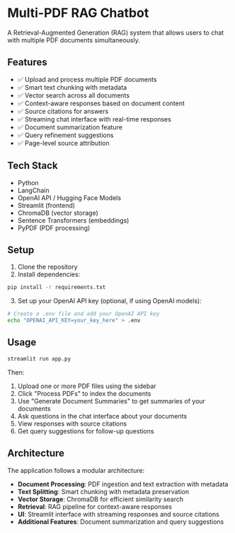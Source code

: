 # Multi-PDF RAG Chatbot

A Retrieval-Augmented Generation (RAG) system that allows users to chat with multiple PDF documents simultaneously.

## Features

- ✅ Upload and process multiple PDF documents
- ✅ Smart text chunking with metadata
- ✅ Vector search across all documents
- ✅ Context-aware responses based on document content
- ✅ Source citations for answers
- ✅ Streaming chat interface with real-time responses
- ✅ Document summarization feature
- ✅ Query refinement suggestions
- ✅ Page-level source attribution

## Tech Stack

- Python
- LangChain
- OpenAI API / Hugging Face Models
- Streamlit (frontend)
- ChromaDB (vector storage)
- Sentence Transformers (embeddings)
- PyPDF (PDF processing)

## Setup

1. Clone the repository
2. Install dependencies:
```bash
pip install -r requirements.txt
```
3. Set up your OpenAI API key (optional, if using OpenAI models):
```bash
# Create a .env file and add your OpenAI API key
echo "OPENAI_API_KEY=your_key_here" > .env
```

## Usage

```bash
streamlit run app.py
```

Then:
1. Upload one or more PDF files using the sidebar
2. Click "Process PDFs" to index the documents
3. Use "Generate Document Summaries" to get summaries of your documents
4. Ask questions in the chat interface about your documents
5. View responses with source citations
6. Get query suggestions for follow-up questions

## Architecture

The application follows a modular architecture:
- **Document Processing**: PDF ingestion and text extraction with metadata
- **Text Splitting**: Smart chunking with metadata preservation
- **Vector Storage**: ChromaDB for efficient similarity search
- **Retrieval**: RAG pipeline for context-aware responses
- **UI**: Streamlit interface with streaming responses and source citations
- **Additional Features**: Document summarization and query suggestions